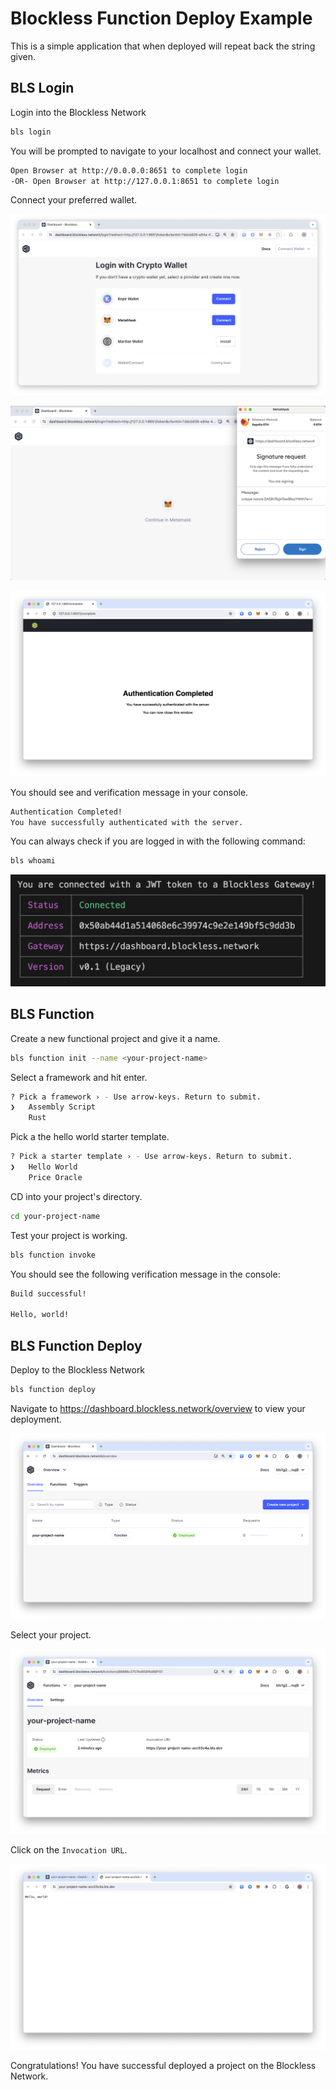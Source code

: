 # Blockless Function Deploy Example

This is a simple application that when deployed will repeat back the string given.

## BLS Login

Login into the Blockless Network

```bash
bls login
```

You will be prompted to navigate to your localhost and connect your wallet.

```bash
Open Browser at http://0.0.0.0:8651 to complete login
-OR- Open Browser at http://127.0.0.1:8651 to complete login
```

Connect your preferred wallet.

![login page](assets/img/login-with-crypto-wallet.png "Login with Crypto Wallet")

![login page](assets/img/login-with-crypto-wallet-1.png "Login with Crypto Wallet")

![login page](assets/img/login-with-crypto-wallet-2.png "Login with Crypto Wallet")

You should see and verification message in your console.

```bash
Authentication Completed!
You have successfully authenticated with the server.
```

You can always check if you are logged in with the following command:

```bash
bls whoami
```

![login verification](assets/img/login-verification.png "Login verification")

## BLS Function

Create a new functional project and give it a name.

```bash
bls function init --name <your-project-name>
```

Select a framework and hit enter.

```bash
? Pick a framework › - Use arrow-keys. Return to submit.
❯   Assembly Script
    Rust
```

Pick a the hello world starter template.

```bash
? Pick a starter template › - Use arrow-keys. Return to submit.
❯   Hello World
    Price Oracle
```

CD into your project's directory.

```bash
cd your-project-name
```

Test your project is working.

```bash
bls function invoke
```

You should see the following verification message in the console:

```bash
Build successful!

Hello, world!
```

## BLS Function Deploy

Deploy to the Blockless Network

```bash
bls function deploy
```

Navigate to https://dashboard.blockless.network/overview to  view your deployment.

![dashboard overview 1](assets/img/dashboard-overview.png "Dashboard overview")

Select your project.

![dashboard overview](assets/img/dashboard-overview-1.png "Dashboard overview 1")

Click on the `Invocation URL`.

![Your project deployed](assets/img/your-project-name-deployed.png "Your project deployed")

Congratulations! You have successful deployed a project on the Blockless Network.